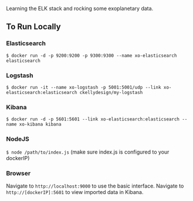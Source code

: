 Learning the ELK stack and rocking some exoplanetary data.

## To Run Locally

### Elasticsearch
`$ docker run -d -p 9200:9200 -p 9300:9300 --name xo-elasticsearch elasticsearch`

### Logstash
`$ docker run -it --name xo-logstash -p 5001:5001/udp --link xo-elasticsearch:elasticsearch ckellydesign/my-logstash`

### Kibana 
`$ docker run -d -p 5601:5601 --link xo-elasticsearch:elasticsearch --name xo-kibana kibana`

### NodeJS
`$ node /path/to/index.js` (make sure index.js is configured to your dockerIP)

### Browser
Navigate to `http://localhost:9000` to use the basic interface. Navigate to `http://[dockerIP]:5601` to view imported data in Kibana.
